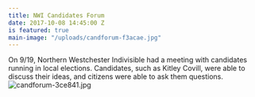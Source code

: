```yaml
---
title: NWI Candidates Forum
date: 2017-10-08 14:45:00 Z
is featured: true
main-image: "/uploads/candforum-f3acae.jpg"
---
```


On 9/19, Northern Westchester Indivisible had a meeting with candidates running in local elections. Candidates, such as Kitley Covill, were able to discuss their ideas, and citizens were able to ask them questions.![candforum-3ce841.jpg](/uploads/candforum-3ce841.jpg)